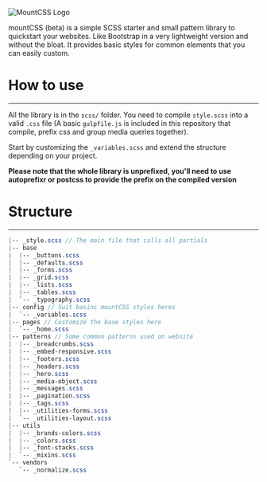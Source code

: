 ![MountCSS Logo](http://barbo.sa.com/16FPu/60Bwg3lr+)  

mountCSS (beta) is a simple SCSS starter and small pattern library to quickstart your websites. Like Bootstrap in a very lightweight version and without the bloat. It provides basic styles for common elements that you can easily custom.  

# How to use
---
All the library is in the `scss/` folder. You need to compile `style.scss` into a valid `.css` file (A basic `gulpfile.js` is included in this repository that compile, prefix css and group media queries together).  

Start by customizing the `_variables.scss` and extend the structure depending on your project.
  
**Please note that the whole library is unprefixed, you'll need to use autoprefixr or postcss to provide the prefix on the compiled version**

# Structure
---

```scss
|-- _style.scss // The main file that calls all partials
|-- base
|  |-- _buttons.scss
|  |-- _defaults.scss
|  |-- _forms.scss
|  |-- _grid.scss
|  |-- _lists.scss
|  |-- _tables.scss
|  `-- _typography.scss
|-- config // Suit basinc mountCSS styles heres
|  `-- _variables.scss
|-- pages // Customize the base styles here
|  `-- _home.scss
|-- patterns // Some common patterns used on website
|  |-- _breadcrumbs.scss
|  |-- _embed-responsive.scss
|  |-- _footers.scss
|  |-- _headers.scss
|  |-- _hero.scss
|  |-- _media-object.scss
|  |-- _messages.scss
|  |-- _pagination.scss
|  |-- _tags.scss
|  |-- _utilities-forms.scss
|  `-- _utilities-layout.scss
|-- utils
|  |-- _brands-colors.scss
|  |-- _colors.scss
|  |-- _font-stacks.scss
|  `-- _mixins.scss
`-- vendors
   `-- _normalize.scss
```
